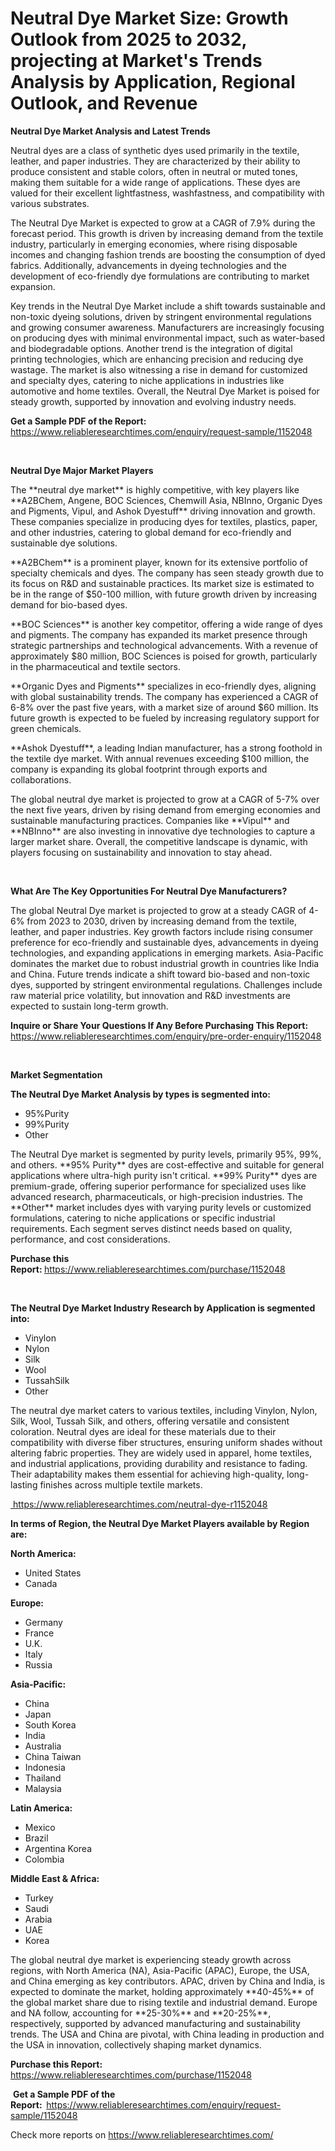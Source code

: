 <p><h1>Neutral Dye Market Size: Growth Outlook from 2025 to 2032, projecting at Market's Trends Analysis by Application, Regional Outlook, and Revenue</h1></p><p><strong>Neutral Dye Market Analysis and Latest Trends</strong></p>
<p><p>Neutral dyes are a class of synthetic dyes used primarily in the textile, leather, and paper industries. They are characterized by their ability to produce consistent and stable colors, often in neutral or muted tones, making them suitable for a wide range of applications. These dyes are valued for their excellent lightfastness, washfastness, and compatibility with various substrates.</p><p>The Neutral Dye Market is expected to grow at a CAGR of 7.9% during the forecast period. This growth is driven by increasing demand from the textile industry, particularly in emerging economies, where rising disposable incomes and changing fashion trends are boosting the consumption of dyed fabrics. Additionally, advancements in dyeing technologies and the development of eco-friendly dye formulations are contributing to market expansion.</p><p>Key trends in the Neutral Dye Market include a shift towards sustainable and non-toxic dyeing solutions, driven by stringent environmental regulations and growing consumer awareness. Manufacturers are increasingly focusing on producing dyes with minimal environmental impact, such as water-based and biodegradable options. Another trend is the integration of digital printing technologies, which are enhancing precision and reducing dye wastage. The market is also witnessing a rise in demand for customized and specialty dyes, catering to niche applications in industries like automotive and home textiles. Overall, the Neutral Dye Market is poised for steady growth, supported by innovation and evolving industry needs.</p></p>
<p><strong>Get a Sample PDF of the Report:&nbsp;</strong> <a href="https://www.reliableresearchtimes.com/enquiry/request-sample/1152048?utm_campaign=2100&utm_medium=2&utm_source=Github&utm_content=ia&utm_term=25012025&utm_id=neutral-dye">https://www.reliableresearchtimes.com/enquiry/request-sample/1152048</a></p>
<p>&nbsp;</p>
<p><strong>Neutral Dye Major Market Players</strong></p>
<p><p>The **neutral dye market** is highly competitive, with key players like **A2BChem, Angene, BOC Sciences, Chemwill Asia, NBInno, Organic Dyes and Pigments, Vipul, and Ashok Dyestuff** driving innovation and growth. These companies specialize in producing dyes for textiles, plastics, paper, and other industries, catering to global demand for eco-friendly and sustainable dye solutions.</p><p>**A2BChem** is a prominent player, known for its extensive portfolio of specialty chemicals and dyes. The company has seen steady growth due to its focus on R&D and sustainable practices. Its market size is estimated to be in the range of $50-100 million, with future growth driven by increasing demand for bio-based dyes.</p><p>**BOC Sciences** is another key competitor, offering a wide range of dyes and pigments. The company has expanded its market presence through strategic partnerships and technological advancements. With a revenue of approximately $80 million, BOC Sciences is poised for growth, particularly in the pharmaceutical and textile sectors.</p><p>**Organic Dyes and Pigments** specializes in eco-friendly dyes, aligning with global sustainability trends. The company has experienced a CAGR of 6-8% over the past five years, with a market size of around $60 million. Its future growth is expected to be fueled by increasing regulatory support for green chemicals.</p><p>**Ashok Dyestuff**, a leading Indian manufacturer, has a strong foothold in the textile dye market. With annual revenues exceeding $100 million, the company is expanding its global footprint through exports and collaborations.</p><p>The global neutral dye market is projected to grow at a CAGR of 5-7% over the next five years, driven by rising demand from emerging economies and sustainable manufacturing practices. Companies like **Vipul** and **NBInno** are also investing in innovative dye technologies to capture a larger market share. Overall, the competitive landscape is dynamic, with players focusing on sustainability and innovation to stay ahead.</p></p>
<p>&nbsp;</p>
<p><strong>What Are The Key Opportunities For Neutral Dye Manufacturers?</strong></p>
<p><p>The global Neutral Dye market is projected to grow at a steady CAGR of 4-6% from 2023 to 2030, driven by increasing demand from the textile, leather, and paper industries. Key growth factors include rising consumer preference for eco-friendly and sustainable dyes, advancements in dyeing technologies, and expanding applications in emerging markets. Asia-Pacific dominates the market due to robust industrial growth in countries like India and China. Future trends indicate a shift toward bio-based and non-toxic dyes, supported by stringent environmental regulations. Challenges include raw material price volatility, but innovation and R&D investments are expected to sustain long-term growth.</p></p>
<p><strong>Inquire or Share Your Questions If Any Before Purchasing This Report:</strong> <a href="https://www.reliableresearchtimes.com/enquiry/pre-order-enquiry/1152048?utm_campaign=2100&utm_medium=2&utm_source=Github&utm_content=ia&utm_term=25012025&utm_id=neutral-dye">https://www.reliableresearchtimes.com/enquiry/pre-order-enquiry/1152048</a></p>
<p>&nbsp;</p>
<p><strong>Market Segmentation</strong></p>
<p><strong>The Neutral Dye Market Analysis by types is segmented into:</strong></p>
<p><ul><li>95%Purity</li><li>99%Purity</li><li>Other</li></ul></p>
<p><p>The Neutral Dye market is segmented by purity levels, primarily 95%, 99%, and others. **95% Purity** dyes are cost-effective and suitable for general applications where ultra-high purity isn't critical. **99% Purity** dyes are premium-grade, offering superior performance for specialized uses like advanced research, pharmaceuticals, or high-precision industries. The **Other** market includes dyes with varying purity levels or customized formulations, catering to niche applications or specific industrial requirements. Each segment serves distinct needs based on quality, performance, and cost considerations.</p></p>
<p><strong>Purchase this Report:&nbsp;</strong><a href="https://www.reliableresearchtimes.com/purchase/1152048?utm_campaign=2100&utm_medium=2&utm_source=Github&utm_content=ia&utm_term=25012025&utm_id=neutral-dye">https://www.reliableresearchtimes.com/purchase/1152048</a></p>
<p>&nbsp;</p>
<p><strong>The Neutral Dye Market Industry Research by Application is segmented into:</strong></p>
<p><ul><li>Vinylon</li><li>Nylon</li><li>Silk</li><li>Wool</li><li>TussahSilk</li><li>Other</li></ul></p>
<p><p>The neutral dye market caters to various textiles, including Vinylon, Nylon, Silk, Wool, Tussah Silk, and others, offering versatile and consistent coloration. Neutral dyes are ideal for these materials due to their compatibility with diverse fiber structures, ensuring uniform shades without altering fabric properties. They are widely used in apparel, home textiles, and industrial applications, providing durability and resistance to fading. Their adaptability makes them essential for achieving high-quality, long-lasting finishes across multiple textile markets.</p></p>
<p><a href="https://www.reliableresearchtimes.com/neutral-dye-r1152048?utm_campaign=2100&utm_medium=2&utm_source=Github&utm_content=ia&utm_term=25012025&utm_id=neutral-dye">&nbsp;https://www.reliableresearchtimes.com/neutral-dye-r1152048</a></p>
<p><strong>In terms of Region, the Neutral Dye Market Players available by Region are:</strong></p>
<p>
    <p> <strong> North America: </strong>
        <ul>
            <li>United States</li>
            <li>Canada</li>
        </ul>
        </p> 
    <p> <strong> Europe: </strong>
        <ul>
            <li>Germany</li>
            <li>France</li>
            <li>U.K.</li>
            <li>Italy</li>
            <li>Russia</li>
        </ul>
        </p> 
    <p> <strong> Asia-Pacific: </strong>
        <ul>
            <li>China</li>
            <li>Japan</li>
            <li>South Korea</li>
            <li>India</li>
            <li>Australia</li>
            <li>China Taiwan</li>
            <li>Indonesia</li>
            <li>Thailand</li>
            <li>Malaysia</li>
        </ul>
        </p> 
    <p> <strong> Latin America: </strong>
        <ul>
            <li>Mexico</li>
            <li>Brazil</li>
            <li>Argentina Korea</li>
            <li>Colombia</li>
        </ul>
        </p> 
    <p> <strong> Middle East & Africa: </strong>
        <ul>
            <li>Turkey</li>
            <li>Saudi</li>
            <li>Arabia</li>
            <li>UAE</li>
            <li>Korea</li>
        </ul>
    </p>
    </p>
<p><p>The global neutral dye market is experiencing steady growth across regions, with North America (NA), Asia-Pacific (APAC), Europe, the USA, and China emerging as key contributors. APAC, driven by China and India, is expected to dominate the market, holding approximately **40-45%** of the global market share due to rising textile and industrial demand. Europe and NA follow, accounting for **25-30%** and **20-25%**, respectively, supported by advanced manufacturing and sustainability trends. The USA and China are pivotal, with China leading in production and the USA in innovation, collectively shaping market dynamics.</p></p>
<p><strong>Purchase this Report: </strong><a href="https://www.reliableresearchtimes.com/purchase/1152048?utm_campaign=2100&utm_medium=2&utm_source=Github&utm_content=ia&utm_term=25012025&utm_id=neutral-dye">https://www.reliableresearchtimes.com/purchase/1152048</a></p>
<p>&nbsp;<strong>Get a Sample PDF of the Report:&nbsp;&nbsp;</strong><a href="https://www.reliableresearchtimes.com/enquiry/request-sample/1152048?utm_campaign=2100&utm_medium=2&utm_source=Github&utm_content=ia&utm_term=25012025&utm_id=neutral-dye">https://www.reliableresearchtimes.com/enquiry/request-sample/1152048</a></p>
<p><strong></strong></p>
<p>Check more reports on <a href="https://www.reliableresearchtimes.com/?utm_campaign=2100&utm_medium=2&utm_source=Github&utm_content=ia&utm_term=25012025&utm_id=neutral-dye">https://www.reliableresearchtimes.com/</a></p>